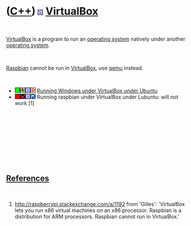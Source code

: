 



 

 

 

 

 

([C++](Cpp.htm)) ![VirtualBox](PicVirtualBox.png) [VirtualBox](CppVirtualBox.htm)
=================================================================================

 

[VirtualBox](CppVirtualBox.htm) is a program to run an [operating
system](CppOs.htm) natively under another [operating system](CppOs.htm).

 

[Raspbian](CppRaspbian.htm) cannot be run in
[VirtualBox](CppVirtualBox.htm), use [qemu](CppQemu.htm) instead.

 

-   ![OKAY](PicGreen.png)![Windows](PicWindows.png)![VirtualBox](PicVirtualBox.png)![Ubuntu](PicUbuntu.png)
    [Running Windows under VirtualBox under
    Ubuntu](CppWindowsVirtualBoxUbuntu.htm)
-   ![FAIL](PicRed.png)![Raspbian](PicRaspbian.png)![VirtualBox](PicVirtualBox.png)![Lubuntu](PicLubuntu.png)
    Running raspbian under VirtualBox under Lubuntu: will not work \[1\]

 

 

 

 

 

[References](CppReferences.htm)
-------------------------------

 

1.  <http://raspberrypi.stackexchange.com/a/1192> from 'Gilles':
    'VirtualBox lets you run x86 virtual machines on an x86 processor.
    Raspbian is a distribution for ARM processors. Raspbian cannot run
    in VirtualBox.'

 

 

 

 

 





 



